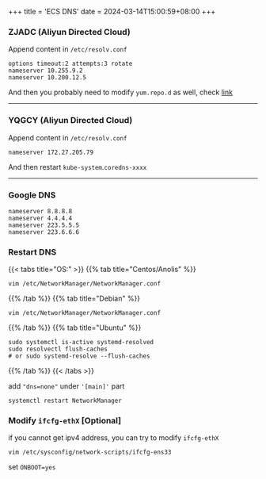 +++
title = 'ECS DNS'
date = 2024-03-14T15:00:59+08:00
+++

### ZJADC (Aliyun Directed Cloud)
Append content in `/etc/resolv.conf` 
```text
options timeout:2 attempts:3 rotate
nameserver 10.255.9.2
nameserver 10.200.12.5
```
And then you probably need to modify `yum.repo.d` as well, check [link](articles/cheatsheet/aliyun/mirrors/index.html)

---
### YQGCY (Aliyun Directed Cloud)
Append content in `/etc/resolv.conf` 
```text
nameserver 172.27.205.79
```
And then restart `kube-system`.`coredns-xxxx`

---
### Google DNS
```text
nameserver 8.8.8.8
nameserver 4.4.4.4
nameserver 223.5.5.5
nameserver 223.6.6.6
```


### Restart DNS
{{< tabs title="OS:" >}}
{{% tab title="Centos/Anolis" %}}
```shell
vim /etc/NetworkManager/NetworkManager.conf
```
{{% /tab %}}
{{% tab title="Debian" %}}
```shell
vim /etc/NetworkManager/NetworkManager.conf
```
{{% /tab %}}
{{% tab title="Ubuntu" %}}
```shell
sudo systemctl is-active systemd-resolved
sudo resolvectl flush-caches
# or sudo systemd-resolve --flush-caches
```
{{% /tab %}}
{{< /tabs >}}


add `"dns=none"` under `'[main]'` part
```shell
systemctl restart NetworkManager
```


### Modify `ifcfg-ethX` [Optional]
if you cannot get ipv4 address, you can try to modify `ifcfg-ethX`
```shell
vim /etc/sysconfig/network-scripts/ifcfg-ens33
```
set `ONBOOT=yes`


